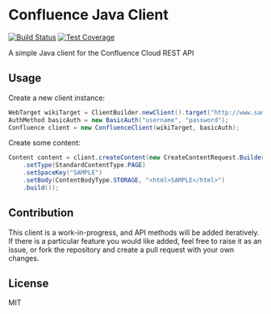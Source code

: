 # Confluence Java Client
[![Build Status](https://travis-ci.org/crob1140/confluence-java-client.svg?branch=master)](https://travis-ci.org/crob1140/confluence-java-client)
[![Test Coverage](https://codecov.io/gh/crob1140/confluence-java-client/branch/master/graph/badge.svg)](https://codecov.io/gh/crob1140/confluence-java-client)

A simple Java client for the Confluence Cloud REST API

## Usage

Create a new client instance:
```java
WebTarget wikiTarget = ClientBuilder.newClient().target("http://www.sample.atlassian.net/wiki");
AuthMethod basicAuth = new BasicAuth("username", "password");
Confluence client = new ConfluenceClient(wikiTarget, basicAuth);
```

Create some content:
```java
Content content = client.createContent(new CreateContentRequest.Builder()
    .setType(StandardContentType.PAGE)
    .setSpaceKey("SAMPLE")
    .setBody(ContentBodyType.STORAGE, "<html>SAMPLE</html>")
    .build());
```
## Contribution
This client is a work-in-progress, and API methods will be added iteratively.
If there is a particular feature you would like added, feel free to raise it as an issue, or fork the repository and create a pull request with your own changes.
## License
MIT